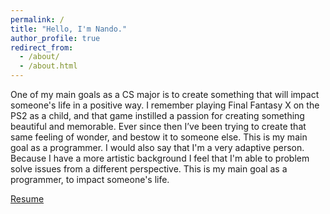 ```yaml
---
permalink: /
title: "Hello, I'm Nando."
author_profile: true
redirect_from: 
  - /about/
  - /about.html
---
```


One of my main goals as a CS major is to create something that will impact someone's life in a positive way. I remember playing Final Fantasy X on the PS2 as a child, and that game instilled a passion for creating something beautiful and memorable. Ever since then I’ve been trying to create that same feeling of wonder, and bestow it to someone else. This is my main goal as a programmer. I would also say that I'm a very adaptive person. Because I have a more artistic background I feel that I'm able to problem solve issues from a different perspective. This is my main goal as a programmer, to impact someone's life.

[Resume](https://github.com/FerMan2001/FerMan2001.github.io/blob/master/files/Resume.pdf)
